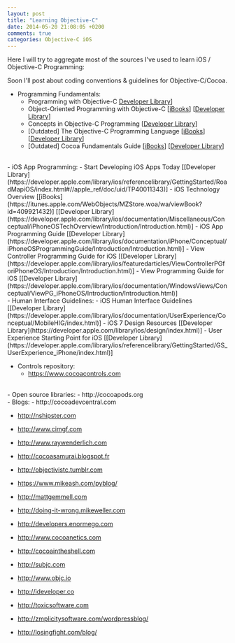 ```yaml
---
layout: post
title: "Learning Objective-C"
date: 2014-05-20 21:08:05 +0200
comments: true
categories: Objective-C iOS
---
```


Here I will try to aggregate most of the sources I've used to learn iOS / Objective-C Programming:

Soon I'll post about coding conventions & guidelines for Objective-C/Cocoa.


- Programming Fundamentals:
  - Programming with Objective-C [Developer Library](https://developer.apple.com/library/ios/documentation/Cocoa/Conceptual/ProgrammingWithObjectiveC/Introduction/Introduction.html)]
  - Object-Oriented Programming with Objective-C [[iBooks](https://itunes.apple.com/WebObjects/MZStore.woa/wa/viewBook?id=409922309)] [[Developer Library](https://developer.apple.com/library/ios/documentation/Cocoa/Conceptual/OOP_ObjC/Introduction/Introduction.html)]
  - Concepts in Objective-C Programming [[Developer Library](https://developer.apple.com/library/ios/documentation/General/Conceptual/CocoaEncyclopedia/Introduction/Introduction.html)]
  - [Outdated] The Objective-C Programming Language [[iBooks](https://itunes.apple.com/WebObjects/MZStore.woa/wa/viewBook?id=409922308)] [[Developer Library](https://developer.apple.com/legacy/library/documentation/Cocoa/Conceptual/ObjectiveC/Introduction/introObjectiveC.html)]
  - [Outdated] Cocoa Fundamentals Guide [[iBooks](https://itunes.apple.com/WebObjects/MZStore.woa/wa/viewBook?id=409921412)] [[Developer Library](https://developer.apple.com/legacy/library/documentation/Cocoa/Conceptual/CocoaFundamentals/Introduction/Introduction.html)]
<br/>
- iOS App Programming:
  - Start Developing iOS Apps Today [[Developer Library](https://developer.apple.com/library/ios/referencelibrary/GettingStarted/RoadMapiOS/index.html#//apple_ref/doc/uid/TP40011343)]
  - iOS Technology Overview [[iBooks](https://itunes.apple.com/WebObjects/MZStore.woa/wa/viewBook?id=409921432)] [[Developer Library](https://developer.apple.com/library/ios/documentation/Miscellaneous/Conceptual/iPhoneOSTechOverview/Introduction/Introduction.html)]
  - iOS App Programming Guide [[Developer Library](https://developer.apple.com/library/ios/documentation/iPhone/Conceptual/iPhoneOSProgrammingGuide/Introduction/Introduction.html)]
  - View Controller Programming Guide for iOS [[Developer Library](https://developer.apple.com/library/ios/featuredarticles/ViewControllerPGforiPhoneOS/Introduction/Introduction.html)]
  - View Programming Guide for iOS [[Developer Library](https://developer.apple.com/library/ios/documentation/WindowsViews/Conceptual/ViewPG_iPhoneOS/Introduction/Introduction.html)]
<br/>
- Human Interface Guidelines:
  - iOS Human Interface Guidelines [[Developer Library](https://developer.apple.com/library/ios/documentation/UserExperience/Conceptual/MobileHIG/index.html)]
  - iOS 7 Design Resources [[Developer Library](https://developer.apple.com/library/ios/design/index.html)]
  - User Experience Starting Point for iOS [[Developer Library](https://developer.apple.com/library/ios/referencelibrary/GettingStarted/GS_UserExperience_iPhone/index.html)]
<br/>

- Controls repository:
  - https://www.cocoacontrols.com
<br/>
- Open source libraries:
  - http://cocoapods.org
<br/>
- Blogs:
  - http://cocoadevcentral.com

  - http://nshipster.com

  - http://www.cimgf.com

  - http://www.raywenderlich.com

  - http://cocoasamurai.blogspot.fr

  - http://objectivistc.tumblr.com

  - https://www.mikeash.com/pyblog/

  - http://mattgemmell.com

  - http://doing-it-wrong.mikeweller.com

  - http://developers.enormego.com

  - http://www.cocoanetics.com

  - http://cocoaintheshell.com

  - http://subjc.com

  - http://www.objc.io

  - http://ideveloper.co

  - http://toxicsoftware.com

  - http://zmplicitysoftware.com/wordpressblog/

  - http://losingfight.com/blog/
